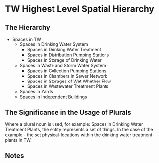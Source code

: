 # TW Highest Level Spatial Hierarchy

## The Hierarchy
- Spaces in TW
    - Spaces in Drinking Water System
        - Spaces in Drinking Water Treatment
        - Spaces in Distribution Pumping Stations
        - Spaces in Storage of Drinking Water
    - Spaces in Waste and Storm Water System
        - Spaces in Collection Pumping Stations
        - Spaces in Chambers in Sewer Network
        - Spaces in Storages of Wet Whether Flow
        - Spaces in Wastewater Treatment Plants
    - Spaces in Yards
    - Spaces in Independent Buildings

## The Significance in the Usage of Plurals
Where a plural noun is used, for example: Spaces in Drinking Water Treatment Plants, the entity represents a set of things. In the case of the example - the set physical-locations within the drinking water treatment plants in TW.

## Notes
